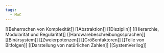 ```yaml
---
tags:
  - MoC
---
```

[[Beherrschen von Komplexität]]
	[[Abstraktion]]
	[[Disziplin]]
	[[Hierarchie, Modularität und Regularität]]
[[Hardwarebeschreibungssprachen]]
[[Binärsystem]]
	[[Zweierpotenzen]]
	[[Größenfaktoren]]
	[[Teile von Bitfolgen]]
[[Darstellung von natürlichen Zahlen]]
[[SystemVerilog]]
